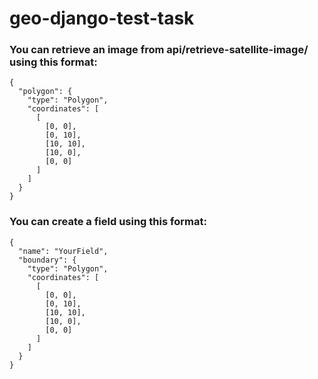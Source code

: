 # geo-django-test-task

### You can retrieve an image from api/retrieve-satellite-image/ using this format:

```shell
{
  "polygon": {
    "type": "Polygon",
    "coordinates": [
      [
        [0, 0],
        [0, 10],
        [10, 10],
        [10, 0],
        [0, 0]
      ]
    ]
  }
}
```

### You can create a field using this format:

```shell
{
  "name": "YourField",
  "boundary": {
    "type": "Polygon",
    "coordinates": [
      [
        [0, 0],
        [0, 10],
        [10, 10],
        [10, 0],
        [0, 0]
      ]
    ]
  }
}
```
